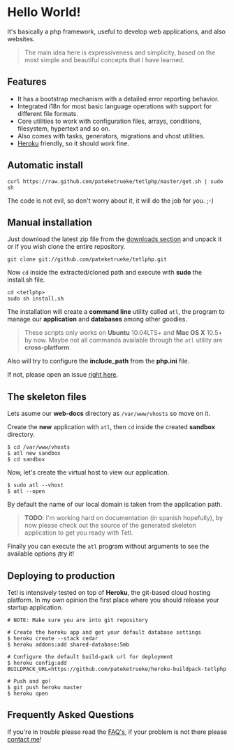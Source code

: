 Hello World!
===========

It's basically a php framework, useful to develop web applications, and also websites.

> The main idea here is expressiveness and simplicity, based on the most simple and beautiful concepts that I have learned.

Features
--------

  * It has a bootstrap mechanism with a detailed error reporting behavior.
  * Integrated i18n for most basic language operations
    with support for different file formats.
  * Core utilities to work with  configuration files, arrays,
    conditions, filesystem, hypertext and so on.
  * Also comes with tasks, generators, migrations and vhost utilities.
  * [Heroku](http://heroku.com/) friendly, so it should work fine.

Automatic install
-----------------

    curl https://raw.github.com/pateketrueke/tetlphp/master/get.sh | sudo sh

The code is not evil, so don't worry about it, it will do the job for you. ;-)

Manual installation
-------------------

Just download the latest zip file from the [downloads section](http://tinyurl.com/gettetl)
and unpack it or if you wish clone the entire repository.

    git clone git://github.com/pateketrueke/tetlphp.git

Now `cd` inside the extracted/cloned path and execute with **sudo** the install.sh file.

    cd <tetlphp>
    sudo sh install.sh

The installation will create a **command line** utility called `atl`,
the program to manage our **application** and **databases** among other goodies.

> These scripts only works on **Ubuntu** 10.04LTS+ and **Mac OS X** 10.5+ by now.
> Maybe not all commands available through the `atl` utility are **cross-platform**.

Also will try to configure the **include_path** from the **php.ini** file.

If not, please open an issue [right here](https://github.com/pateketrueke/tetlphp/issues).

The skeleton files
------------------

Lets asume our **web-docs** directory as `/var/www/vhosts` so move on it.

Create the **new** application with `atl`, then `cd` inside the created **sandbox** directory.

    $ cd /var/www/vhosts
    $ atl new sandbox
    $ cd sandbox

Now, let's create the virtual host to view our application.

    $ sudo atl --vhost
    $ atl --open

By default the name of our local domain is taken from the application path.

> **TODO**: I'm working hard on documentation (in spanish hopefully), by now please check out the source
> of the generated skeleton application to get you ready with Tetl.

Finally you can execute the `atl` program without arguments to see the available options ¡try it!

Deploying to production
-----------------------

Tetl is intensively tested on top of **Heroku**, the git-based cloud hosting platform. In my
own opinion the first place where you should release your startup application.

    # NOTE: Make sure you are into git repository

    # Create the heroku app and get your default database settings
    $ heroku create --stack cedar
    $ heroku addons:add shared-database:5mb

    # Configure the default build-pack url for deployment
    $ heroku config:add BUILDPACK_URL=https://github.com/pateketrueke/heroku-buildpack-tetlphp

    # Push and go!
    $ git push heroku master
    $ heroku open

Frequently Asked Questions
-------------------------

If you're in trouble please read the [FAQ's](https://github.com/pateketrueke/tetlphp/wiki/Faq%27s), if your problem is not there please [contact me](http://twitter.com/pateketrueke)!
